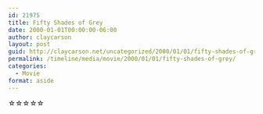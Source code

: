 ```yaml
---
id: 21975
title: Fifty Shades of Grey
date: 2000-01-01T00:00:00-06:00
author: claycarson
layout: post
guid: http://claycarson.net/uncategorized/2000/01/01/fifty-shades-of-grey/
permalink: /timeline/media/movie/2000/01/01/fifty-shades-of-grey/
categories:
  - Movie
format: aside
---
```

<div class="media-details"></div>

<div class="media-creator"></div>

<div class="media-rating">☆☆☆☆☆</div>